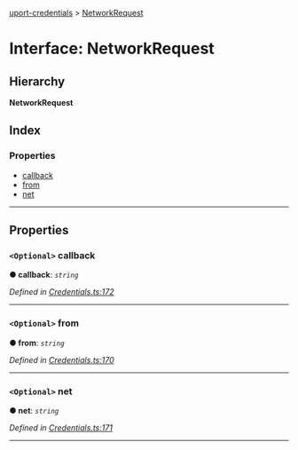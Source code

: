[uport-credentials](../README.md) > [NetworkRequest](../interfaces/networkrequest.md)

# Interface: NetworkRequest

## Hierarchy

**NetworkRequest**

## Index

### Properties

* [callback](networkrequest.md#callback)
* [from](networkrequest.md#from)
* [net](networkrequest.md#net)

---

## Properties

<a id="callback"></a>

### `<Optional>` callback

**● callback**: *`string`*

*Defined in [Credentials.ts:172](https://github.com/uport-project/uport-credentials/blob/2b03873/src/Credentials.ts#L172)*

___
<a id="from"></a>

### `<Optional>` from

**● from**: *`string`*

*Defined in [Credentials.ts:170](https://github.com/uport-project/uport-credentials/blob/2b03873/src/Credentials.ts#L170)*

___
<a id="net"></a>

### `<Optional>` net

**● net**: *`string`*

*Defined in [Credentials.ts:171](https://github.com/uport-project/uport-credentials/blob/2b03873/src/Credentials.ts#L171)*

___

